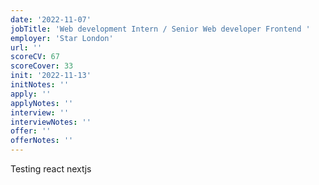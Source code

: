 ```yaml
---
date: '2022-11-07'
jobTitle: 'Web development Intern / Senior Web developer Frontend '
employer: 'Star London'
url: ''
scoreCV: 67
scoreCover: 33
init: '2022-11-13'
initNotes: ''
apply: ''
applyNotes: ''
interview: ''
interviewNotes: ''
offer: ''
offerNotes: ''
---
```


Testing react nextjs
